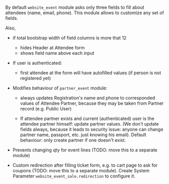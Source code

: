 By default `website_event` module asks only three fields to fill about attendees (name, email, phone). This module allows to customize any set of fields.

Also,

* if total bootstrap width of field columns is more that 12

  - hides Header at Attendee form
  - shows field name above each input

* If user is authenticated:

  - first attendee at the form will have autofilled values (if person is not registered yet)

* Modifies behaviour of `partner_event` module:

  - always updates Registration's name and phone to corresponded values of Attendee Partner, because they may be taken from Partner record (e.g. Public User)

  - If attendee partner exists and current (authenticated) user is the attendee partner himself: update partner values. (We don't update fields always, because it leads to security issue: anyone can change partner name, passport, etc. just knowing his email). Default behaviour: only create partner if one doesn't exist.

* Prevents changing qty for event lines (TODO: move this to a separate module)
* Custom redirection after filling ticket form, e.g. to cart page to ask for coupons (TODO: move this to a separate module). Create System Parameter `website_event_sale.redirection` to configure it.
